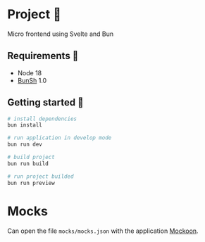 # Project 🥤

Micro frontend using Svelte and Bun

## Requirements 🧸

* Node 18
* [BunSh](https://bun.sh/docs) 1.0

## Getting started 🚀

```bash
# install dependencies
bun install

# run application in develop mode
bun run dev

# build project
bun run build

# run project builded
bun run preview
```

# Mocks

Can open the file `mocks/mocks.json` with the application [Mockoon](https://mockoon.com/).


